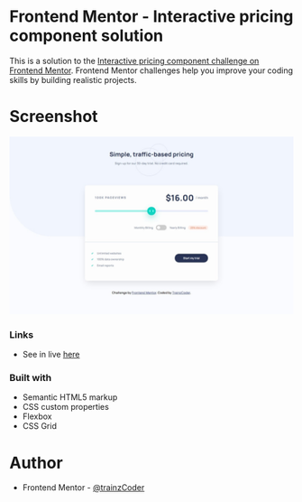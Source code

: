 # Frontend Mentor - Interactive pricing component solution

This is a solution to the [Interactive pricing component challenge on Frontend Mentor](https://www.frontendmentor.io/challenges/interactive-pricing-component-t0m8PIyY8). Frontend Mentor challenges help you improve your coding skills by building realistic projects.

# Screenshot

![interactive pricing component project](assets/images/screenshot.jpg)

### Links

- See in live [here](https://interactive-pricing-trz.netlify.app)

### Built with

- Semantic HTML5 markup
- CSS custom properties
- Flexbox
- CSS Grid

# Author

- Frontend Mentor - [@trainzCoder](https://www.frontendmentor.io/profile/trainzCoder)
